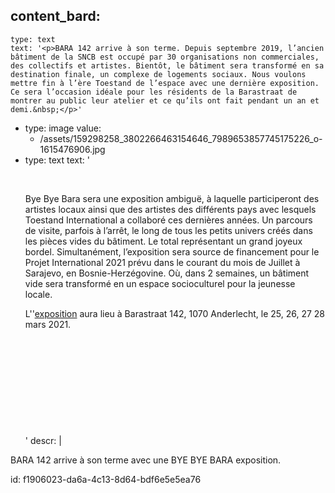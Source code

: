 content_bard:
  -
    type: text
    text: '<p>BARA 142 arrive à son terme. Depuis septembre 2019, l’ancien bâtiment de la SNCB est occupé par 30 organisations non commerciales, des collectifs et artistes. Bientôt, le bâtiment sera transformé en sa destination finale, un complexe de logements sociaux. Nous voulons mettre fin à l’ère Toestand de l’espace avec une dernière exposition. Ce sera l’occasion idéale pour les résidents de la Barastraat de montrer au public leur atelier et ce qu’ils ont fait pendant un an et demi.&nbsp;</p>'
  -
    type: image
    value:
      - /assets/159298258_3802266463154646_7989653857745175226_o-1615476906.jpg
  -
    type: text
    text: '<p><br></p><p>Bye Bye Bara sera une exposition ambiguë, à laquelle participeront des artistes locaux ainsi que des artistes des différents pays avec lesquels Toestand International a collaboré ces dernières années. Un parcours de visite, parfois à l’arrêt, le long de tous les petits univers créés dans les pièces vides du bâtiment. Le total représentant un grand joyeux bordel. Simultanément, l’exposition sera source de financement pour le Projet International 2021 prévu dans le courant du mois de Juillet à Sarajevo, en Bosnie-Herzégovine. Où, dans 2 semaines, un bâtiment vide sera transformé en un espace socioculturel pour la jeunesse locale.&nbsp;</p><p>L''<a href="https://www.facebook.com/events/763060284617226">exposition</a> aura lieu à Barastraat 142, 1070 Anderlecht, le 25, 26, 27 28 mars 2021.</p><p><br></p><p><br></p><p><br></p><p><br></p><p><br></p>'
descr: |
  <p>BARA 142 arrive à son terme avec une BYE BYE BARA exposition.
  </p>
  
id: f1906023-da6a-4c13-8d64-bdf6e5e5ea76
